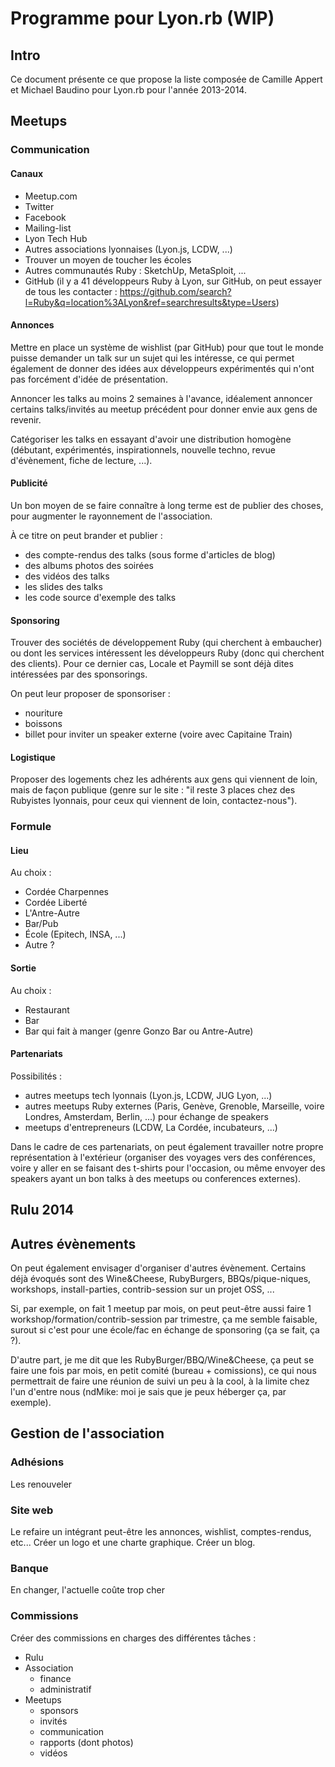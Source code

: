 # Programme pour Lyon.rb (WIP)

## Intro

Ce document présente ce que propose la liste composée de Camille Appert et Michael Baudino pour Lyon.rb pour l'année 2013-2014.

## Meetups

### Communication

#### Canaux

* Meetup.com
* Twitter
* Facebook
* Mailing-list
* Lyon Tech Hub
* Autres associations lyonnaises (Lyon.js, LCDW, ...)
* Trouver un moyen de toucher les écoles
* Autres communautés Ruby : SketchUp, MetaSploit, ...
* GitHub (il y a 41 développeurs Ruby à Lyon, sur GitHub, on peut essayer de tous les contacter : https://github.com/search?l=Ruby&q=location%3ALyon&ref=searchresults&type=Users)

#### Annonces

Mettre en place un système de wishlist (par GitHub) pour que tout le monde puisse demander un talk sur un sujet qui les intéresse, ce qui permet également de donner des idées aux développeurs expérimentés qui n'ont pas forcément d'idée de présentation.

Annoncer les talks au moins 2 semaines à l'avance, idéalement annoncer certains talks/invités au meetup précédent pour donner envie aux gens de revenir.

Catégoriser les talks en essayant d'avoir une distribution homogène (débutant, expérimentés, inspirationnels, nouvelle techno, revue d'évènement, fiche de lecture, ...).

#### Publicité

Un bon moyen de se faire connaître à long terme est de publier des choses, pour augmenter le rayonnement de l'association.

À ce titre on peut brander et publier :
* des compte-rendus des talks (sous forme d'articles de blog)
* des albums photos des soirées
* des vidéos des talks
* les slides des talks
* les code source d'exemple des talks

#### Sponsoring

Trouver des sociétés de développement Ruby (qui cherchent à embaucher) ou dont les services intéressent les développeurs Ruby (donc qui cherchent des clients). Pour ce dernier cas, Locale et Paymill se sont déjà dites intéressées par des sponsorings.

On peut leur proposer de sponsoriser :
* nouriture
* boissons
* billet pour inviter un speaker externe (voire avec Capitaine Train)

#### Logistique

Proposer des logements chez les adhérents aux gens qui viennent de loin, mais de façon publique (genre sur le site : "il reste 3 places chez des Rubyistes lyonnais, pour ceux qui viennent de loin, contactez-nous").

### Formule

#### Lieu

Au choix :
* Cordée Charpennes
* Cordée Liberté
* L'Antre-Autre
* Bar/Pub
* École (Epitech, INSA, ...)
* Autre ?

#### Sortie

Au choix :
* Restaurant
* Bar
* Bar qui fait à manger (genre Gonzo Bar ou  Antre-Autre)

#### Partenariats

Possibilités :
* autres meetups tech lyonnais (Lyon.js, LCDW, JUG Lyon, ...)
* autres meetups Ruby externes (Paris, Genève, Grenoble, Marseille, voire Londres, Amsterdam, Berlin, ...) pour échange de speakers
* meetups d'entrepreneurs (LCDW, La Cordée, incubateurs, ...)

Dans le cadre de ces partenariats, on peut également travailler notre propre représentation à l'extérieur (organiser des voyages vers des conférences, voire y aller en se faisant des t-shirts pour l'occasion, ou même envoyer des speakers ayant un bon talks à des meetups ou conferences externes).


## Rulu 2014

## Autres évènements

On peut également envisager d'organiser d'autres évènement. Certains déjà évoqués sont des Wine&Cheese, RubyBurgers, BBQs/pique-niques, workshops, install-parties, contrib-session sur un projet OSS, ...

Si, par exemple, on fait 1 meetup par mois, on peut peut-être aussi faire 1 workshop/formation/contrib-session par trimestre, ça me semble faisable, surout si c'est pour une école/fac en échange de sponsoring (ça se fait, ça ?).

D'autre part, je me dit que les RubyBurger/BBQ/Wine&Cheese, ça peut se faire une fois par mois, en petit comité (bureau + comissions), ce qui nous permettrait de faire une réunion de suivi un peu à la cool, à la limite chez l'un d'entre nous (ndMike: moi je sais que je peux héberger ça, par exemple).

## Gestion de l'association

### Adhésions

Les renouveler

### Site web

Le refaire un intégrant peut-être les annonces, wishlist, comptes-rendus, etc...
Créer un logo et une charte graphique.
Créer un blog.

### Banque

En changer, l'actuelle coûte trop cher

### Commissions

Créer des commissions en charges des différentes tâches :
* Rulu
* Association
  * finance
  * administratif
* Meetups
  * sponsors
  * invités
  * communication
  * rapports (dont photos)
  * vidéos